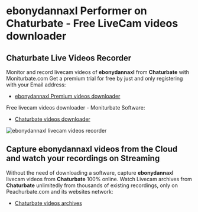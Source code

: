 # ebonydannaxl Performer on Chaturbate - Free LiveCam videos downloader

## Chaturbate Live Videos Recorder

Monitor and record livecam videos of **ebonydannaxl** from **Chaturbate** with Moniturbate.com
Get a premium trial for free by just and only registering with your Email address:
* [ebonydannaxl Premium videos downloader](https://moniturbate.com/request-demo-licence-key.html)

Free livecam videos downloader - Moniturbate Software:
* [Chaturbate videos downloader](https://moniturbate.com/moniturbate-download-software.html)

![ebonydannaxl livecam videos recorder](https://peachurnet.com/templates/moniturbate-software.png)


## Capture ebonydannaxl videos from the Cloud and watch your recordings on Streaming

Without the need of downloading a software, capture **ebonydannaxl** livecam videos from **Chaturbate** 100% online.
Watch Livecam archives from **Chaturbate** unlimitedly from thousands of existing recordings, only on Peachurbate.com and its websites network:
* [Chaturbate videos archives](https://peachurnet.com/)